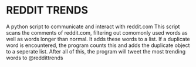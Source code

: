 REDDIT TRENDS
============

A python script to communicate and interact with reddit.com
This script scans the comments of reddit.com, filtering out comomonly used words as well as words longer than normal. It adds these words to a list. If a duplicate word is encountered, the program counts this and adds the duplicate object to a seperate list. 
After all of this, the program will tweet the most trending words to @reddittrends
